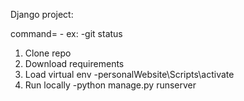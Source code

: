 Django project:

command= - 
ex: -git status

1. Clone repo
2. Download requirements
3. Load virtual env 
-personalWebsite\Scripts\activate
4. Run locally
-python manage.py runserver

